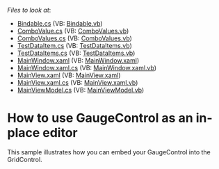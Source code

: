 <!-- default file list -->
*Files to look at*:

* [Bindable.cs](./CS/DXGridAndGauge/Core/Bindable.cs) (VB: [Bindable.vb](./VB/DXGridAndGauge/Core/Bindable.vb))
* [ComboValue.cs](./CS/DXGridAndGauge/Data/ComboValue.cs) (VB: [ComboValues.vb](./VB/DXGridAndGauge/Data/ComboValues.vb))
* [ComboValues.cs](./CS/DXGridAndGauge/Data/ComboValues.cs) (VB: [ComboValues.vb](./VB/DXGridAndGauge/Data/ComboValues.vb))
* [TestDataItem.cs](./CS/DXGridAndGauge/Data/TestDataItem.cs) (VB: [TestDataItems.vb](./VB/DXGridAndGauge/Data/TestDataItems.vb))
* [TestDataItems.cs](./CS/DXGridAndGauge/Data/TestDataItems.cs) (VB: [TestDataItems.vb](./VB/DXGridAndGauge/Data/TestDataItems.vb))
* [MainWindow.xaml](./CS/DXGridAndGauge/MainWindow.xaml) (VB: [MainWindow.xaml](./VB/DXGridAndGauge/MainWindow.xaml))
* [MainWindow.xaml.cs](./CS/DXGridAndGauge/MainWindow.xaml.cs) (VB: [MainWindow.xaml.vb](./VB/DXGridAndGauge/MainWindow.xaml.vb))
* [MainView.xaml](./CS/DXGridAndGauge/View/MainView.xaml) (VB: [MainView.xaml](./VB/DXGridAndGauge/View/MainView.xaml))
* [MainView.xaml.cs](./CS/DXGridAndGauge/View/MainView.xaml.cs) (VB: [MainView.xaml.vb](./VB/DXGridAndGauge/View/MainView.xaml.vb))
* [MainViewModel.cs](./CS/DXGridAndGauge/ViewModel/MainViewModel.cs) (VB: [MainViewModel.vb](./VB/DXGridAndGauge/ViewModel/MainViewModel.vb))
<!-- default file list end -->
# How to use GaugeControl as an in-place editor


<p>This sample illustrates how you can embed your GaugeControl into the GridControl. </p>

<br/>


